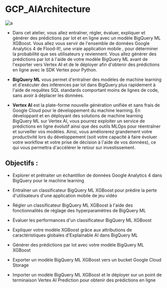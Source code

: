 # GCP_AIArchitecture

![a](https://user-images.githubusercontent.com/78825764/207813751-d6eff692-e096-498f-9ada-6608905aa969.PNG)

- Dans cet atelier, vous allez entraîner, régler, évaluer, expliquer et générer des prédictions par lot et en ligne avec un modèle BigQuery ML XGBoost. Vous allez vous servir de l'ensemble de données Google Analytics 4 de Flood-It!, une vraie application mobile , pour déterminer la probabilité que ses utilisateurs y reviennent. Vous allez générer des prédictions par lot à l'aide de votre modèle BigQuery ML avant de l'exporter vers Vertex AI et de le déployer afin d'obtenir des prédictions en ligne avec le SDK Vertex pour Python.

- **BigQuery ML** vous permet d'entraîner des modèles de machine learning et d'exécuter des inférences par lot dans BigQuery plus rapidement à l'aide de requêtes SQL standards comportant moins de lignes de code, sans avoir à déplacer les données.

- **Vertex AI** est la plate-forme nouvelle génération unifiée et sans frais de Google Cloud pour le développement du machine learning. En développant et en déployant des solutions de machine learning BigQuery ML sur Vertex AI, vous pourrez exploiter un service de prédictions en ligne évolutif ainsi que des outils MLOps pour réentraîner et surveiller vos modèles. Ainsi, vous améliorerez grandement votre productivité lors du développement (soit votre capacité à faire évoluer votre workflow et votre prise de décision à l'aide de vos données), ce qui vous permettra d'accélérer le retour sur investissement.

## Objectifs :

- Explorer et prétraiter un échantillon de données Google Analytics 4 dans BigQuery pour le machine learning

- Entraîner un classificateur BigQuery ML XGBoost pour prédire la perte d'utilisateurs d'une application mobile de jeu vidéo

- Régler un classificateur BigQuery ML XGBoost à l'aide des fonctionnalités de réglage des hyperparamètres de BigQuery ML

- Évaluer les performances d'un classificateur BigQuery ML XGBoost

- Expliquer votre modèle XGBoost grâce aux attributions de caractéristiques globales d'Explainable AI dans BigQuery ML

- Générer des prédictions par lot avec votre modèle BigQuery ML XGBoost

- Exporter un modèle BigQuery ML XGBoost vers un bucket Google Cloud Storage

- Importer un modèle BigQuery ML XGBoost et le déployer sur un point de terminaison Vertex AI Prediction pour obtenir des prédictions en ligne

